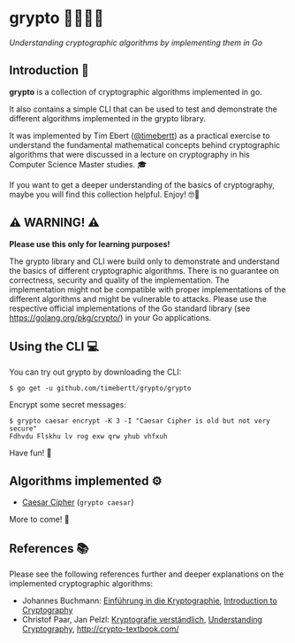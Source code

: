 # grypto :closed_lock_with_key::robot::man_technologist:

*Understanding cryptographic algorithms by implementing them in Go*

## Introduction :pencil:

**grypto** is a collection of cryptographic algorithms implemented in go.

It also contains a simple CLI that can be used to test and demonstrate the different algorithms implemented in the grypto library.

It was implemented by Tim Ebert ([@timebertt](https://github.com/timebertt)) as a practical exercise to understand the fundamental mathematical concepts behind cryptographic algorithms that were discussed in a lecture on cryptography in his Computer Science Master studies. :mortar_board:

If you want to get a deeper understanding of the basics of cryptography, maybe you will find this collection helpful. Enjoy! :nerd_face::book:

## :warning: WARNING! :warning:

**Please use this only for learning purposes!**

The grypto library and CLI were build only to demonstrate and understand the basics of different cryptographic algorithms. There is no guarantee on correctness, security and quality of the implementation. The implementation might not be compatible with proper implementations of the different algorithms and might be vulnerable to attacks. Please use the respective official implementations of the Go standard library (see https://golang.org/pkg/crypto/) in your Go applications.

## Using the CLI :computer:

You can try out grypto by downloading the CLI:
```
$ go get -u github.com/timebertt/grypto/grypto
```

Encrypt some secret messages:
```
$ grypto caesar encrypt -K 3 -I "Caesar Cipher is old but not very secure"
Fdhvdu Flskhu lv rog exw qrw yhub vhfxuh
```

Have fun! :tada:

## Algorithms implemented :gear:

- [Caesar Cipher](/caesar) (`grypto caesar`)

More to come! :rocket:

## References :books:

Please see the following references further and deeper explanations on the implemented cryptographic algorithms:

- Johannes Buchmann: [Einführung in die Kryptographie](https://doi.org/10.1007/978-3-642-39775-2), [Introduction to Cryptography](https://doi.org/10.1007/978-1-4419-9003-7)
- Christof Paar, Jan Pelzl: [Kryptografie verständlich](https://doi.org/10.1007/978-3-662-49297-0), [Understanding Cryptography](https://doi.org/10.1007/978-3-642-04101-3), http://crypto-textbook.com/
